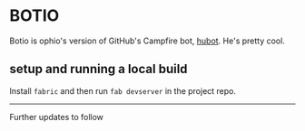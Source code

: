 BOTIO
=====

Botio is ophio's version of GitHub's Campfire bot, [hubot][hubot]. He's pretty cool.


[hubot]: http://hubot.github.com/

## setup and running a local build

Install `fabric` and then run `fab devserver` in the project repo.


----
Further updates to follow
